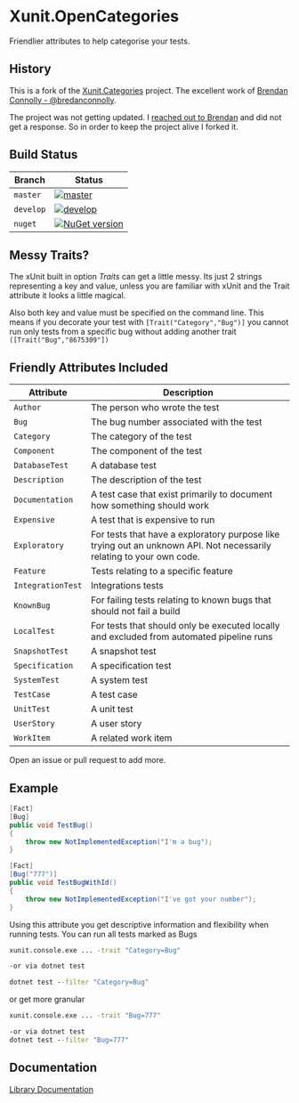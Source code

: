 # Xunit.OpenCategories
Friendlier attributes to help categorise your tests.

## History

This is a fork of the [Xunit.Categories](https://github.com/brendanconnolly/Xunit.Categories) project. The
excellent work of [Brendan Connolly - @bredanconnolly](https://github.com/brendanconnolly).

The project was not getting updated. I [reached out to Brendan](https://github.com/brendanconnolly/Xunit.Categories/issues/34)
and did not get a response. So in order to keep the project alive I forked it.

## Build Status

| Branch    | Status                                                                                                                                                                                                            |
|-----------|-------------------------------------------------------------------------------------------------------------------------------------------------------------------------------------------------------------------|
| `master`  | [![master](https://github.com/baynezy/Xunit.OpenCategories/actions/workflows/branch-master.yml/badge.svg?branch=master)](https://github.com/baynezy/Xunit.OpenCategories/actions/workflows/branch-master.yml)     |
| `develop` | [![develop](https://github.com/baynezy/Xunit.OpenCategories/actions/workflows/branch-develop.yml/badge.svg?branch=develop)](https://github.com/baynezy/Xunit.OpenCategories/actions/workflows/branch-develop.yml) |
| `nuget`   | [![NuGet version](https://badge.fury.io/nu/Xunit.OpenCategories.svg)](http://badge.fury.io/nu/Xunit.OpenCategories)                                                                                               |

## Messy Traits?
The xUnit built in option *Traits* can get a little messy. Its just 2 strings representing a key and value, unless you are familiar with xUnit and the Trait attribute it looks a little magical.

Also both key and value must be specified on the command line. This means if you decorate your test with 
`[Trait("Category","Bug")]` you cannot run only tests from a specific bug  without adding another trait `([Trait("Bug","8675309"])`

## Friendly Attributes Included

| Attribute         | Description                                                                                                          |
|-------------------|----------------------------------------------------------------------------------------------------------------------|
| `Author`          | The person who wrote the test                                                                                        |
| `Bug`             | The bug number associated with the test                                                                              |
| `Category`        | The category of the test                                                                                             |
| `Component`       | The component of the test                                                                                            |
| `DatabaseTest`    | A database test                                                                                                      |
| `Description`     | The description of the test                                                                                          |
| `Documentation`   | A test case that exist primarily to document how something should work                                               |
| `Expensive`       | A test that is expensive to run                                                                                      |
| `Exploratory`     | For tests that have a exploratory purpose like trying out an unknown API. Not necessarily relating to your own code. |
| `Feature`         | Tests relating to a specific feature                                                                                 |
| `IntegrationTest` | Integrations tests                                                                                                   |
| `KnownBug`        | For failing tests relating to known bugs that should not fail a build                                                |
| `LocalTest`       | For tests that should only be executed locally and excluded from automated pipeline runs                             |
| `SnapshotTest`    | A snapshot test                                                                                                      |
| `Specification`   | A specification test                                                                                                 |
| `SystemTest`      | A system test                                                                                                        |
| `TestCase`        | A test case                                                                                                          |
| `UnitTest`        | A unit test                                                                                                          |
| `UserStory`       | A user story                                                                                                         |
| `WorkItem`        | A related work item                                                                                                  |

Open an issue or pull request to add more.

## Example

``` csharp
[Fact]
[Bug]
public void TestBug()
{
    throw new NotImplementedException("I'm a bug");
}

[Fact]
[Bug("777")]
public void TestBugWithId()
{
    throw new NotImplementedException("I've got your number");
}

```

Using this attribute you get descriptive information and flexibility when running tests. 
You can run all tests marked as Bugs

``` bat
xunit.console.exe ... -trait "Category=Bug"

-or via dotnet test

dotnet test --filter "Category=Bug" 

```

or get more granular
``` bat
xunit.console.exe ... -trait "Bug=777"

-or via dotnet test
dotnet test --filter "Bug=777" 
```

## Documentation

[Library Documentation](https://baynezy.github.io/Xunit.OpenCategories/)